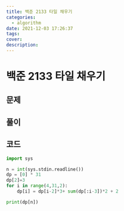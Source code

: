 ```yaml
---
title: 백준 2133 타일 채우기
categories:
  - algorithm
date: 2021-12-03 17:26:37
tags:
cover:
description:
---
```

<!-- 
튜토리얼, 하우 투 가이드, 설명 ,레퍼런스 
https://documentation.divio.com/tutorials/
-->

# 백준 2133 타일 채우기

## 문제

## 풀이

## 코드

```python
import sys

n = int(sys.stdin.readline())
dp = [0] * 31
dp[2]=3
for i in range(4,31,2):
    dp[i] = dp[i-2]*3+ sum(dp[:i-3])*2 + 2

print(dp[n])
```